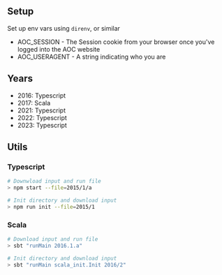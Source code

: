 ## Setup

Set up env vars using `direnv`, or similar
- AOC_SESSION - The Session cookie from your browser once you've logged into the AOC website
- AOC_USERAGENT - A string indicating who you are

## Years

- 2016: Typescript
- 2017: Scala
- 2021: Typescript
- 2022: Typescript
- 2023: Typescript

## Utils

### Typescript
```bash
# Downwload input and run file
> npm start --file=2015/1/a

# Init directory and download input
> npm run init --file=2015/1
```

### Scala
```bash
# Download input and run file
> sbt "runMain 2016.1.a"

# Init directory and download input
> sbt "runMain scala_init.Init 2016/2"
```